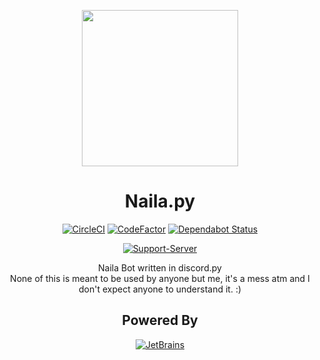 <div align="center">

<img src="https://cdn.naila.bot/naila/headshots/NailaCrop.png" height=250></img>
<h1>Naila.py</h1>

[![CircleCI](https://circleci.com/gh/NailaBot/Naila.py.svg?style=svg)](https://circleci.com/gh/NailaBot/Naila.py)
[![CodeFactor](https://www.codefactor.io/repository/github/nailabot/naila.py/badge)](https://www.codefactor.io/repository/github/nailabot/naila.py)
[![Dependabot Status](https://api.dependabot.com/badges/status?host=github&repo=NailaBot/Naila.py)](https://dependabot.com)

[![Support-Server](https://discordapp.com/api/guilds/365260338851086346/widget.png?style=banner2)](https://discord.gg/fox)

Naila Bot written in discord.py\
None of this is meant to be used by anyone but me, it's a mess atm and I don't expect anyone to understand it. :)

<h2>Powered By</h2>

[![JetBrains](http://cdn.naila.bot/jetbrains.svg)](https://www.jetbrains.com/?from=NailaBot)

</div>
